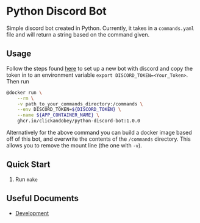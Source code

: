 # Python Discord Bot

Simple discord bot created in Python. Currently, it takes in a `commands.yaml` file and will return a string based on
the command given.

## Usage

Follow the steps found [here](https://realpython.com/how-to-make-a-discord-bot-python/) to set up a new bot with discord
and copy the token in to an environment variable `export DISCORD_TOKEN=<Your_Token>`. Then run

```bash
@docker run \
    --rm \
    -v path_to_your_commands_directory:/commands \
    --env DISCORD_TOKEN=${DISCORD_TOKEN} \
    --name ${APP_CONTAINER_NAME} \
    ghcr.io/clickandobey/python-discord-bot:1.0.0
```

Alternatively for the above command you can build a docker image based off of this bot, and overwrite the contents of
the `/commands` directory. This allows you to remove the mount line (the one with `-v`).

## Quick Start

1. Run `make`

## Useful Documents

* [Development](docs/development.md)